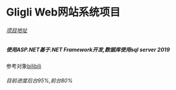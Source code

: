 # Gligli Web网站系统项目
###### [项目地址](https://github.com/SpreadWings-Sky/Gligli.git "项目地址")

##### 使用ASP.NET基于.NET Framework开发,数据库使用sql server 2019

参考对象[bilibili](https://www.bilibili.com/ "bilibili")

###### 目前进度后台95%,前台80%

